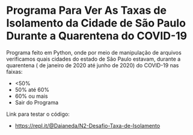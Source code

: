 # Programa Para Ver As Taxas de Isolamento da Cidade de São Paulo Durante a Quarentena do COVID-19

Programa feito em Python, onde por meio de manipulação de arquivos verificamos quais cidades do estado de São Paulo estavam, durante a quarentena ( de janeiro de 2020 até junho de 2020) do COVID-19 nas faixas:

* <50%
* 50% até 60%
* 60% ou mais
* Sair do Programa

Link para testar o código:
* https://repl.it/@Daianeda/N2-Desafio-Taxa-de-Isolamento

